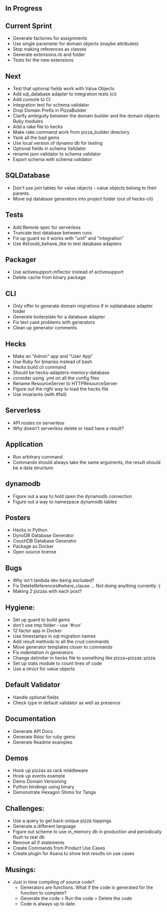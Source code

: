 ## In Progress

## Current Sprint
  * Generate factories for assignments
  * Use single parameter for domain objects (maybe attributes)
  * Stop making references as classes
  * Generate extensions.rb and folder
  * Tests for the new extensions

## Next
  * Test that optional fields work with Value Objects
  * Add sql_database adapter to integration tests (ci)
  * Add console to CI
  * Integration test for schema validator
  * Drop Domain Prefix in PizzaBuilder
  * Clarify ambiguity between the domain builder and the domain objects Ruby modules
  * Add a rake file to hecks
  * Make rake command work from pizza_builder directory
  * Yank all the bad gems
  * Use local version of dynamo db for testing
  * Optional fields in schema Validator
  * rename json validator to schema validator
  * Export schema with schema validator

## SQLDatabase
  * Don't use join tables for value objects - value objects belong to their parents.
  * Move sql database generators into project folder (out of hecks-cli)

## Tests
  * Add Remote spec for serverless
  * Truncate test database between runs
  * Fix up guard so it works with "unit" and "integration"  
  * Use #should_behave_like to test database adapters

## Packager
  * Use activesupport-inflector instead of activesupport
  * Delete cache from binary package

## CLI
  * Only offer to generate domain migrations if in sqldatabase adapter folder
  * Generate boilerplate for a database adapter
  * Fix text case problems with generators
  * Clean up generator comments

## Hecks
  * Make an "Admin" app and "User App"
  * Use Ruby for binaries instead of bash
  * Hecks build cli command
  * Should be hecks-adapters-memory-database
  * consider using .yml on all the config files
  * Rename ResourceServer to HTTPResourceServer
  * Figure out the right way to load the hecks file
  * Use invariants (with #fail)

## Serverless
  * API routes on serverless
  * Why doesn't serverless delete or read have a result?

## Application
  * Run arbitrary command
  * Commands should always take the same arguments, the result should be a data structure.

## dynamodb
  * Figure out a way to hold open the dynamodb connection
  * Figure out a way to namespace dynamodb tables

## Posters
  * Hecks in Python
  * DynoDB Database Generator
  * CouchDB Database Generator
  * Package as Docker
  * Open source license

## Bugs
  * Why isn't lambda dev being excluded?
  * Fix DeleteReferences#where_clause ... Not doing anything currently :(
  * Making 2 pizzas with each post?

## Hygiene:
  * Set up guard to build gems
  * don't use tmp folder - use '#run'
  * 12 factor app in Docker
  * Use timestamps in sql migration names
  * Add result methods to all the crud commands
  * Move generator templates closer to commands
  * Fix indentation in generators
  * Change delimiter in hecks file to something like pizza=pizzas::pizza
  * Set up stats module to count lines of code
  * Use a struct for value objects

## Default Validator
  * Handle optional fields
  * Check type in default validator as well as presence

## Documentation
  * Generate API Docs
  * Generate Rdoc for ruby gems
  * Generate Readme examples

## Demos
  * Hook up pizzas as rack middleware
  * Hook up events example
  * Demo Domain Versioning
  * Python bindings using binary
  * Demonstrate Hexagon Shims for Tanga

## Challenges:
  * Use a query to get back unique pizza toppings
  * Generate a different language
  * Figure out scheme to use in_memory db in production and periodically flush to real db
  * Remove all if statements
  * Create Commands from Product Use Cases
  * Create plugin for Asana to show test results on use cases

## Musings:
  * Just in time compiling of source code?
    * Generators are functions.  What if the code is generated for the function to complete?
    * Generate the code > Run the code > Delete the code
    * Code is always up to date.
